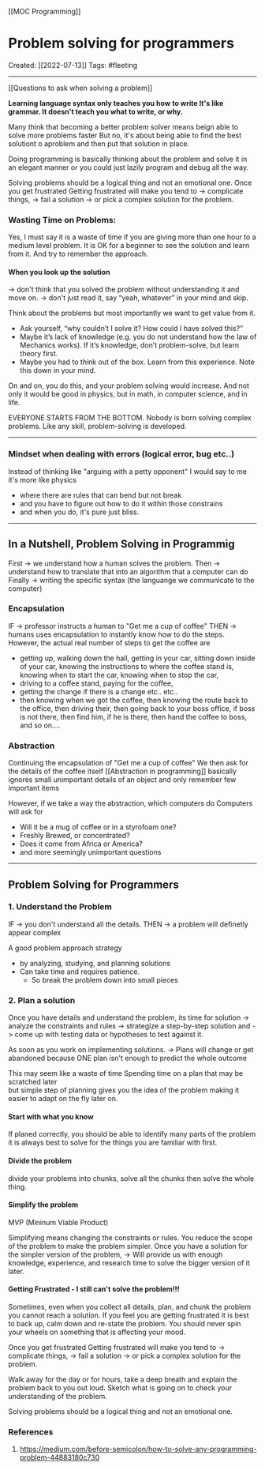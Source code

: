 [[MOC Programming]]

# Problem solving for programmers
Created:  [[2022-07-13]]
Tags: #fleeting 

---
[[Questions to ask when solving a problem]]

**Learning language syntax only teaches you how to write
It's like grammar. It doesn't teach you what to write, or why.**


Many think that becoming a better problem solver means beign able to solve more problems faster
But no, it's about being able to find the best solutiont o aproblem and then put that solution in place.

Doing programming is basically
thinking about the problem and solve it in an elegant manner
or
you could just lazily program and debug all the way. 

Solving problems should be a logical thing and not an emotional one.
Once you get frustrated 
Getting frustrated will make you tend to 
-> complicate things, 
-> fail a solution 
-> or pick a complex solution for the problem. 

### Wasting Time on Problems: 
Yes, I must say it is a waste of time if you are giving more than one hour to a medium level problem. It is OK for a beginner to see the solution and learn from it. And try to remember the approach.


#### When you look up the solution 
-> don't think that you solved the problem without understanding it and move on.
-> don't just read it, say “yeah, whatever” in your mind and skip.

Think about the problems but most importantly we want to get value from it. 
- Ask yourself, “why couldn’t I solve it? How could I have solved this?”
- Maybe it’s lack of knowledge (e.g. you do not understand how the law of Mechanics works). If it’s knowledge, don’t problem-solve, but learn theory first.
- Maybe you had to think out of the box. Learn from this experience. Note this down in your mind.

On and on, you do this, and your problem solving would increase. And not only it would be good in physics, but in math, in computer science, and in life.

EVERYONE STARTS FROM THE BOTTOM.
Nobody is born solving complex problems. Like any skill, problem-solving is developed.

---
### Mindset when dealing with errors (logical error, bug etc..)
Instead of thinking like "arguing with a petty opponent" 
I would say to me it's more like physics 
- where there are rules that can bend but not break 
- and you have to figure out how to do it within those constrains 
- and when you do, it's pure just bliss.
---

## In a Nutshell, Problem Solving in Programmig
First -> we understand how a human solves the problem.
Then -> understand how to translate that into an algorithm that a computer can do
Finally -> writing the specific syntax (the languange we communicate to the computer)


### Encapsulation 
IF -> professor instructs a human to "Get me a cup of coffee"
THEN -> humans uses encapsulation to instantly know how to do the steps.
However, the actual real number of steps to get the coffee are
- getting up, walking down the hall, getting in your car, sitting down inside of your car, knowing the instructions to where the coffee stand is, knowing when to start the car, knowing when to stop the car, 
- driving to a coffee stand, paying for the coffee, 
- getting the change if there is a change etc.. etc.. 
- then knowing when we got the coffee, then knowing the route back to the office, then driving their, then going back to your boss office, if boss is not there, then find him, if he is there, then hand the coffee to boss, and so on....

### Abstraction
Continuing the encapsulation of "Get me a cup of coffee"
We then ask for the details of the coffee itself
[[Abstraction in programming]] basically ignores small unimportant details of an object and only remember few important items

However, if we take a way the abstraction, which computers do
Computers will ask for 
- Will it be a mug of coffee or in a styrofoam one?
- Freshly Brewed, or concentrated?
- Does it come from Africa or America?
- and more seemingly unimportant questions



---
## Problem Solving for Programmers 
### 1. Understand the Problem
IF -> you don't understand all the details.
THEN -> a problem will definetly appear complex

A good problem approach strategy 
- by analyzing, studying, and planning solutions 
- Can take time and requires patience.
    - So break the problem down into small pieces

### 2. Plan a solution
Once you have details and understand the problem, its time for solution
-> analyze the constraints and rules
-> strategize a step-by-step solution and 
-> come up with testing data or hypotheses to test against it.

As soon as you work on implementing solutions.
-> Plans will change or get abandoned
        because ONE plan isn't enough to predict the whole outcome
    
This may seem like a waste of time
        Spending time on a plan that may be scratched later  
but simple step of planning gives you the idea of the problem 
    making it easier to adapt on the fly later on.


#### Start with what you know
If planed correctly, you should be able to identify many parts of the problem
it is always best to solve for the things you are familiar with first.

#### Divide the problem
divide your problems into chunks, solve all the chunks then solve the whole thing.

#### Simplify the problem
MVP (Mininum Viable Product)

Simplifying means changing the constraints or rules. 
You reduce the scope of the problem to make the problem simpler.
Once you have a solution for the simpler version of the problem, 
-> Will provide us with enough knowledge, experience, and research time to solve the bigger version of it later.

#### Getting Frustrated - I still can't solve the problem!!!
Sometimes, even when you collect all details, plan, and chunk the problem you cannot reach a solution. If you feel you are getting frustrated it is best to back up, calm down and re-state the problem. You should never spin your wheels on something that is affecting your mood.

Once you get frustrated 
Getting frustrated will make you tend to 
-> complicate things, 
-> fail a solution 
-> or pick a complex solution for the problem. 

Walk away for the day or for hours, take a deep breath and explain the problem back to you out loud. Sketch what is going on to check your understanding of the problem. 

Solving problems should be a logical thing and not an emotional one.










### References
1. https://medium.com/before-semicolon/how-to-solve-any-programming-problem-44883180c730